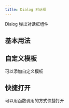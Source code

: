 ```yaml
---
title: Dialog 对话框
---
```


Dialog 弹出对话框组件

## 基本用法

<Example demo-class="dialog-demo" :code="DialogBase" />

## 自定义模板

可以添加自定义模板

<Example demo-class="dialog-demo" :code="DialogCustom" />

## 快捷打开

可以用函数调用的方式快捷打开

<Example demo-class="dialog-demo" :code="DialogQuick" />


<script setup lang="ts">
import * as DialogBase from '~src/example/dialog/base.vue'
import * as DialogCustom from '~src/example/dialog/custom.vue'
import * as DialogQuick from '~src/example/dialog/quick.vue'
</script>

<style lang="stylus">
.dialog-demo
  .tu-button
    margin-right 10px

</style>
